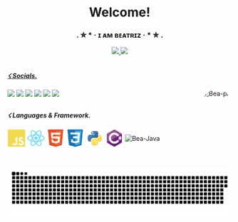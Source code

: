 <h1 align="center">Welcome!</h1>
<h3 align="center">.    ✮     *  ·  ɪ ᴀᴍ ʙᴇᴀᴛʀɪz · *     ✮    . </h3>

<div align="center">
  <a href="https://github.com/beamedeiros">
  <img height="150em" src="https://github-readme-stats.vercel.app/api?username=beamedeiros&show_icons=true&theme=noctis_minimus&include_all_commits=true&count_private=true"/>
  <img height="150em" src="https://github-readme-stats.vercel.app/api/top-langs/?username=beamedeiros&layout=compact&langs_count=7&theme=noctis_minimus"/>
</div>

<div style="display: inline_block"><br>
  <h5> ☇ Socials. </h5>
   <a href="https://www.youtube.com/channel/UClfy_4umd8FKTh6HQfEtXUA" target="_blank"><img height='50'src="https://cdn-icons-png.flaticon.com/512/185/185983.png" target="_blank"></a>
  <a href="https://instagram.com/beahtrizs" target="_blank"><img height='50' src="https://cdn-icons-png.flaticon.com/512/185/185985.png" target="_blank"></a>
  <a href = "mailto:biamedeirosassim@gmail.com"><img height='50' src="https://cdn-icons-png.flaticon.com/512/2913/2913990.png" target="_blank"></a>
  <a href="https://www.linkedin.com/in/beatriz-medeiros-a98396202/" target="_blank"><img height='50' src="https://cdn-icons-png.flaticon.com/512/185/185964.png" target="_blank"></a>  
  <a href="https://www.pinterest.se/anbhdbaby/_saved/" target="_blank"><img height='50' src="https://cdn-icons-png.flaticon.com/512/185/185986.png" target="_blank"></a>  
  <a href="https://open.spotify.com/user/j8o8v78mrfvgc9r8bu27xe7nc" target="_blank"><img height='50' src="https://cdn-icons-png.flaticon.com/512/185/185974.png" target="_blank"></a>  
  <a href="https://www.instagram.com/p/COS9sMzhY7l/" target="_blank"><img align="right" alt="Bea-pic" height="175" style="border-radius:50px;" src="https://media.discordapp.net/attachments/784174153506488330/945687781185843240/PicsArt_02-22-11.16.25.png?width=603&height=603" target="_blank"></a>  
</div>
  
  ##
  
 <div style="display: inline_block">
   <h5> ☇ Languages & Framework. </h5>
  <img align="center" alt="Bea-Js" height="40" width="40" src="https://raw.githubusercontent.com/devicons/devicon/master/icons/javascript/javascript-plain.svg">
  <img align="center" alt="Bea-React" height="40" width="40" src="https://raw.githubusercontent.com/devicons/devicon/master/icons/react/react-original.svg">
  <img align="center" alt="Bea-HTML" height="40" width="40" src="https://raw.githubusercontent.com/devicons/devicon/master/icons/html5/html5-original.svg">
  <img align="center" alt="Bea-CSS" height="40" width="40" src="https://raw.githubusercontent.com/devicons/devicon/master/icons/css3/css3-original.svg">
  <img align="center" alt="Bea-Python" height="40" width="40" src="https://raw.githubusercontent.com/devicons/devicon/master/icons/python/python-original.svg">
  <img align="center" alt="Bea-Csharp" height="40" width="40" src="https://raw.githubusercontent.com/devicons/devicon/master/icons/csharp/csharp-original.svg">
   <img align="center" alt="Bea-Java" height="55" width="55" src="https://camo.githubusercontent.com/7b23e6c442adf9ef0714d6b52c2621b3ebef58bcc2f101b8dabab05904201e4f/68747470733a2f2f63646e2e69636f6e73636f75742e636f6d2f69636f6e2f667265652f706e672d3235362f6a6176612d34332d3536393330352e706e67">
  
   
   ![Snake animation](https://github.com/beamedeiros/beamedeiros/blob/output/github-contribution-grid-snake.svg)
   
  </div>
